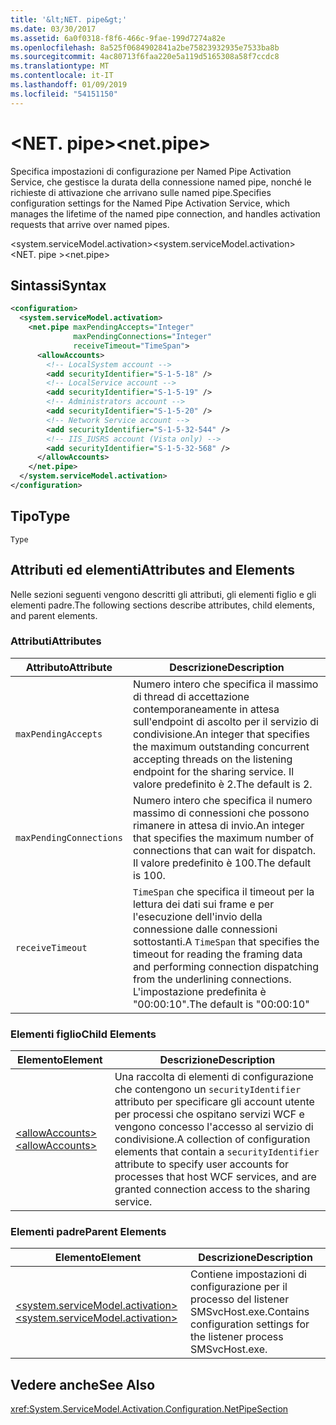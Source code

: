 ```yaml
---
title: '&lt;NET. pipe&gt;'
ms.date: 03/30/2017
ms.assetid: 6a0f0318-f8f6-466c-9fae-199d7274a82e
ms.openlocfilehash: 8a525f0684902841a2be75823932935e7533ba8b
ms.sourcegitcommit: 4ac80713f6faa220e5a119d5165308a58f7ccdc8
ms.translationtype: MT
ms.contentlocale: it-IT
ms.lasthandoff: 01/09/2019
ms.locfileid: "54151150"
---
```

# <a name="ltnetpipegt"></a><span data-ttu-id="3bd57-102">&lt;NET. pipe&gt;</span><span class="sxs-lookup"><span data-stu-id="3bd57-102">&lt;net.pipe&gt;</span></span>
<span data-ttu-id="3bd57-103">Specifica impostazioni di configurazione per Named Pipe Activation Service, che gestisce la durata della connessione named pipe, nonché le richieste di attivazione che arrivano sulle named pipe.</span><span class="sxs-lookup"><span data-stu-id="3bd57-103">Specifies configuration settings for the Named Pipe Activation Service, which manages the lifetime of the named pipe connection, and handles activation requests that arrive over named pipes.</span></span>  
  
 <span data-ttu-id="3bd57-104">\<system.serviceModel.activation></span><span class="sxs-lookup"><span data-stu-id="3bd57-104">\<system.serviceModel.activation></span></span>  
<span data-ttu-id="3bd57-105">\<NET. pipe ></span><span class="sxs-lookup"><span data-stu-id="3bd57-105">\<net.pipe></span></span>  
  
## <a name="syntax"></a><span data-ttu-id="3bd57-106">Sintassi</span><span class="sxs-lookup"><span data-stu-id="3bd57-106">Syntax</span></span>  
  
```xml  
<configuration>
  <system.serviceModel.activation>
    <net.pipe maxPendingAccepts="Integer"
              maxPendingConnections="Integer"
              receiveTimeout="TimeSpan">
      <allowAccounts>
        <!-- LocalSystem account -->
        <add securityIdentifier="S-1-5-18" />
        <!-- LocalService account -->
        <add securityIdentifier="S-1-5-19" />
        <!-- Administrators account -->
        <add securityIdentifier="S-1-5-20" />
        <!-- Network Service account -->
        <add securityIdentifier="S-1-5-32-544" />
        <!-- IIS_IUSRS account (Vista only) -->
        <add securityIdentifier="S-1-5-32-568" />
      </allowAccounts>
    </net.pipe>
  </system.serviceModel.activation>
</configuration>
```  
  
## <a name="type"></a><span data-ttu-id="3bd57-107">Tipo</span><span class="sxs-lookup"><span data-stu-id="3bd57-107">Type</span></span>  
 `Type`  
  
## <a name="attributes-and-elements"></a><span data-ttu-id="3bd57-108">Attributi ed elementi</span><span class="sxs-lookup"><span data-stu-id="3bd57-108">Attributes and Elements</span></span>  
 <span data-ttu-id="3bd57-109">Nelle sezioni seguenti vengono descritti gli attributi, gli elementi figlio e gli elementi padre.</span><span class="sxs-lookup"><span data-stu-id="3bd57-109">The following sections describe attributes, child elements, and parent elements.</span></span>  
  
### <a name="attributes"></a><span data-ttu-id="3bd57-110">Attributi</span><span class="sxs-lookup"><span data-stu-id="3bd57-110">Attributes</span></span>  
  
|<span data-ttu-id="3bd57-111">Attributo</span><span class="sxs-lookup"><span data-stu-id="3bd57-111">Attribute</span></span>|<span data-ttu-id="3bd57-112">Descrizione</span><span class="sxs-lookup"><span data-stu-id="3bd57-112">Description</span></span>|  
|---------------|-----------------|  
|`maxPendingAccepts`|<span data-ttu-id="3bd57-113">Numero intero che specifica il massimo di thread di accettazione contemporaneamente in attesa sull'endpoint di ascolto per il servizio di condivisione.</span><span class="sxs-lookup"><span data-stu-id="3bd57-113">An integer that specifies the maximum outstanding concurrent accepting threads on the listening endpoint for the sharing service.</span></span> <span data-ttu-id="3bd57-114">Il valore predefinito è 2.</span><span class="sxs-lookup"><span data-stu-id="3bd57-114">The default is 2.</span></span>|  
|`maxPendingConnections`|<span data-ttu-id="3bd57-115">Numero intero che specifica il numero massimo di connessioni che possono rimanere in attesa di invio.</span><span class="sxs-lookup"><span data-stu-id="3bd57-115">An integer that specifies the maximum number of connections that can wait for dispatch.</span></span> <span data-ttu-id="3bd57-116">Il valore predefinito è 100.</span><span class="sxs-lookup"><span data-stu-id="3bd57-116">The default is 100.</span></span>|  
|`receiveTimeout`|<span data-ttu-id="3bd57-117">`TimeSpan` che specifica il timeout per la lettura dei dati sui frame e per l'esecuzione dell'invio della connessione dalle connessioni sottostanti.</span><span class="sxs-lookup"><span data-stu-id="3bd57-117">A `TimeSpan` that specifies the timeout for reading the framing data and performing connection dispatching from the underlining connections.</span></span> <span data-ttu-id="3bd57-118">L'impostazione predefinita è "00:00:10".</span><span class="sxs-lookup"><span data-stu-id="3bd57-118">The default is "00:00:10"</span></span>|  
  
### <a name="child-elements"></a><span data-ttu-id="3bd57-119">Elementi figlio</span><span class="sxs-lookup"><span data-stu-id="3bd57-119">Child Elements</span></span>  
  
|<span data-ttu-id="3bd57-120">Elemento</span><span class="sxs-lookup"><span data-stu-id="3bd57-120">Element</span></span>|<span data-ttu-id="3bd57-121">Descrizione</span><span class="sxs-lookup"><span data-stu-id="3bd57-121">Description</span></span>|  
|-------------|-----------------|  
|[<span data-ttu-id="3bd57-122">\<allowAccounts></span><span class="sxs-lookup"><span data-stu-id="3bd57-122">\<allowAccounts></span></span>](../../../../../docs/framework/configure-apps/file-schema/wcf/allowaccounts.md)|<span data-ttu-id="3bd57-123">Una raccolta di elementi di configurazione che contengono un `securityIdentifier` attributo per specificare gli account utente per processi che ospitano servizi WCF e vengono concesso l'accesso al servizio di condivisione.</span><span class="sxs-lookup"><span data-stu-id="3bd57-123">A collection of configuration elements that contain a `securityIdentifier` attribute to specify user accounts for processes that host WCF services, and are granted connection access to the sharing service.</span></span>|  
  
### <a name="parent-elements"></a><span data-ttu-id="3bd57-124">Elementi padre</span><span class="sxs-lookup"><span data-stu-id="3bd57-124">Parent Elements</span></span>  
  
|<span data-ttu-id="3bd57-125">Elemento</span><span class="sxs-lookup"><span data-stu-id="3bd57-125">Element</span></span>|<span data-ttu-id="3bd57-126">Descrizione</span><span class="sxs-lookup"><span data-stu-id="3bd57-126">Description</span></span>|  
|-------------|-----------------|  
|[<span data-ttu-id="3bd57-127">\<system.serviceModel.activation></span><span class="sxs-lookup"><span data-stu-id="3bd57-127">\<system.serviceModel.activation></span></span>](../../../../../docs/framework/configure-apps/file-schema/wcf/system-servicemodel-activation.md)|<span data-ttu-id="3bd57-128">Contiene impostazioni di configurazione per il processo del listener SMSvcHost.exe.</span><span class="sxs-lookup"><span data-stu-id="3bd57-128">Contains configuration settings for the listener process SMSvcHost.exe.</span></span>|  
  
## <a name="see-also"></a><span data-ttu-id="3bd57-129">Vedere anche</span><span class="sxs-lookup"><span data-stu-id="3bd57-129">See Also</span></span>  
 <xref:System.ServiceModel.Activation.Configuration.NetPipeSection>

